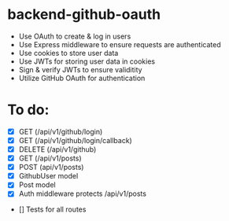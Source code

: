 # backend-github-oauth

- Use OAuth to create & log in users
- Use Express middleware to ensure requests are authenticated
- Use cookies to store user data
- Use JWTs for storing user data in cookies
- Sign & verify JWTs to ensure validitity
- Utilize GitHub OAuth for authentication

# To do:

- [x] GET (/api/v1/github/login)
- [x] GET (/api/v1/github/login/callback)
- [x] DELETE (/api/v1/github)
- [x] GET (/api/v1/posts)
- [x] POST (api/v1/posts)
- [x] GithubUser model
- [x] Post model
- [x] Auth middleware protects /api/v1/posts
- [] Tests for all routes
